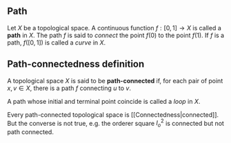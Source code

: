 ## Path
Let $X$ be a topological space. A continuous function $f: [0, 1] \to X$ is called a **path** in $X$. The path $f$ is said to _connect_ the point $f(0)$ to the point $f(1)$. If $f$ is a path, $f([0,1])$ is called a _curve_ in $X$.

## Path-connectedness definition
A topological space $X$ is said to be **path-connected** if, for each pair of point $x, v \in X$, there is a path $f$ connecting $u$ to $v$.

A path whose initial and terminal point coincide is called a _loop_ in $X$.

Every path-connected topological space is [[Connectedness|connected]]. But the converse is not true, e.g. the orderer square $I^2_o$ is connected but not path connected.